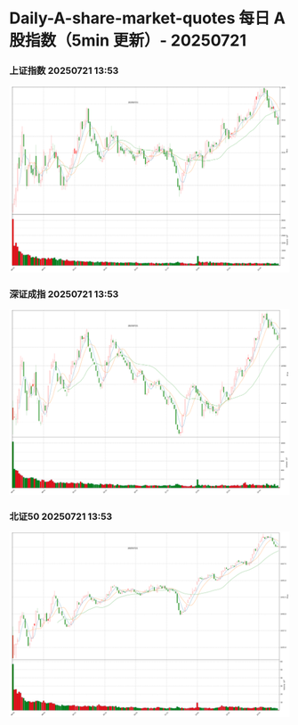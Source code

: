 
# Daily-A-share-market-quotes 每日 A 股指数（5min 更新）- 20250721

### 上证指数 20250721 13:53
![](./fig/2025/7/20250721-sh000001.png)

### 深证成指 20250721 13:53
![](./fig/2025/7/20250721-sz399001.png)

### 北证50 20250721 13:53
![](./fig/2025/7/20250721-bj899050.png)
